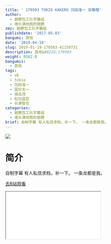 ```yaml
---
title: ' 170503 TOKIO KAKERU 冈田准一 安藤樱'
author:
  - 翅膀包工队字幕组
  - 墙头满地跑的翅膀
zmz: 翅膀包工队字幕组
publishdate: '2017-05-03'
bangumi: 其他
date: '2019-04-18'
slug: 2019-01-19-170503-41150731
description: 其他&#8226;170503
weight: 9582.0
bangumis:
  - 其他
tags:
  - v6
  - tokio
  - 冈田准一
  - 国分太一
  - 城岛茂
  - 松冈昌宏
  - 长濑智也
categories:
  - 翅膀包工队字幕组
  - 墙头满地跑的翅膀
brief: 自制字幕 有人私信求档，补一下。 一条龙都是我。
---
```

![](https://i.imgur.com/evMPqgz.jpg)
# 简介  
自制字幕
有人私信求档，补一下。
一条龙都是我。  

[去B站观看](https://www.bilibili.com/video/av41150731/)
<div class ="resp-container"><iframe class="testiframe" src="//player.bilibili.com/player.html?aid=41150731"", scrolling="no", allowfullscreen="true" > </iframe></div> 
